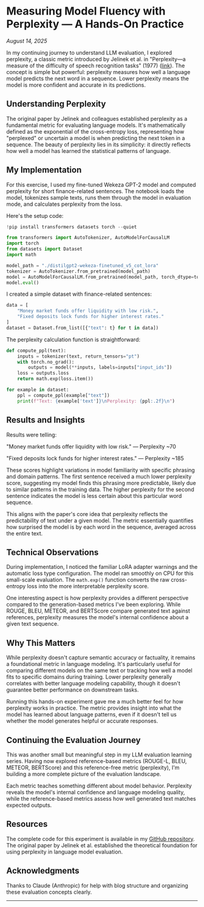 # Measuring Model Fluency with Perplexity — A Hands-On Practice

*August 14, 2025*

In my continuing journey to understand LLM evaluation, I explored perplexity, a classic metric introduced by Jelinek et al. in "Perplexity—a measure of the difficulty of speech recognition tasks" (1977) ([link](https://watermark.silverchair.com/s63_5_online.pdf?token=AQECAHi208BE49Ooan9kkhW_Ercy7Dm3ZL_9Cf3qfKAc485ysgAACAowgggGBgkqhkiG9w0BBwagggf3MIIH8wIBADCCB-wGCSqGSIb3DQEHATAeBglghkgBZQMEAS4wEQQMu1YoCsB-egNhbZ2mAgEQgIIHvYn0yiFwFwe5m0ceuiY8pHAuJPT0V96Mu8m9TeGVBobJxx1n8c7HQmPCnzuguvcDkOBVyOzoqVeX7QipVd_LwIV9zsFObhLKWuElqU_n_Nf8Rq1YdgsLVf8J_iS8AnbMNg4-jOO5_z2Qi853vYC-VHC0UIyJK-OU2riqdDOvOby0adwF2vXCx5ZHJRVvvJuDmzPU_uT_iHuINAgbnWlMDtS4XboomMpim5WlqXSuO8bNHHm-HTWayLVLGCsM3lBZk3zKEcXpgsDVF2KuIl-YYpQejnHSO1ggKSOeoi8MuECK8sQj-HnNSlYXWfpkZZ01GNnKVHuqJg2dyzb4t97czLRI9uyVXLuV0huFz9gUJ-9fUU91PouVpeeM1_DLf3dOJXSWFh1BipOsI_yLf8-Boxa7e5--CIjearH2cONI9rnHFW0dN7sJS9lkvIVvtbF5_agmNnCaRmTp7CeCoNTrAPJ8hbBOJuwDqxP7ZY0KsvuEgZz7dhkpJ9v27CvbwZON0LO254HpLDTK6tk39pXGAGLSunhVd-JKmdSR6QQOzTOk413qhKO3kvbyonCdrtdATow2_h_jroIDnOnertLcqv62wCYq5akxyDIqNqtU85ozBENpshPHF3ZZ4xEreSouj-KszoTjfdnID3SRsFpH3ykNgHwLzBfHh71CHmoi4OMWf7KAWrcOud3s03_dsLmBQp646bMaJQX3EE80m7pBiZT6LudTsE8F8BkenAterxLnd2oD13ql7pfmI76F9aHib_G4AfLCTHS_Jfyq0OmO5X6qPXnOFRedy_6HkwLfBzq_IrKnrExnjl4dPQZyEDA0wJlHfCUzVxKGVgOR1_MiCiug-bfVNvZLfV4r542QSyI19wHse3_UeSlO4sjESI-fkVLv3_c3_sCAJ6tZBGj-VxpZ_ss1xmnYmswG8WwltUwISPQbb3LATKQmuUy-FyCLxLxKpNq5tlb_JNaqpU2lh6Exa8lTYz14-c3Qhzjsdx6BOW2x6gLfcf1Sz09eJ2lgXKGkSGDosDlKNGsNdkS6d_d4SdfykXICRV89w8zENiQqRqTwzXVqwioR6ZVvYCj7l430x0U2vULQgdyi_N2e356Qi90lKI-6JpD8bZMeGAf-T7QSClV2OyW9aIeWKfRe-rBrH26KNed-JufXwza2QPipziW3wIcVFXak5MS14mBJqu6zpv9xa8ckD8Twi8cDf1wG4GzHzds5hOFNAGHvHRrkC7qCR-upBcGMVjlUCpuyu7voZgMnIJif9DrXR1ViMeMJRMQE765rdAfcrA8uLV_n6mV5bzowAWheYUQJwONEOHotkWRXsxrbTn4KfMMNHlqL-bIp1Q121ESBTUR9l6TI1sOV10WwZl5XE3q927twUyOgzhUgZHSYX5iwyunBwqO4p3kNTdaPOCAH60hbE8Fa5juQkVdLtzertcR28x4F4ucFy4gMTPzHgDo92DnK-R0nUJlgCIZzeZqda-5Hmvs0wCp9jqT9a0QFsL1qBvH_kuIAMwZ_enW0RMPxMJel3UBpzt-_u0bUVKtEbVt390de4cZwytU0DFz8GChPRK-ay69E2xjaEahxch6eJWbcmFLei7whUlxyMpKZbHY3LW-lDohqWMDnYt4jc7AGqdpgWjZBjmCKgDTOQR5UUEymq14dEyqrt-INdopTrGsirLSvdG8fF5a2XjMALt-SBclSxMrxYighBFk7WSOkpBnmUFL4Dr1kp35rUezenkUaW1yYUe7fntui8omFCB-XrfAWen_tGIT-kaSvDOBpvtU5uPDxqkmVr2rGfqGCgxd9qnuSAjDs6h0zL9cGgxte8aaDweg-xpsypRyNk9QTkm4zdOV5UrS7YCkQH599Z2d3Ip5RFxX3dN1r1kmihsSUXrmjrovS5y4EnRyRrNLVTVCvVrvo5P0uGXBSKM-vZ4cRJvDj7McygMIVGs3Y1ulGEf-cvHXpbBhVRR1ZUKNuzbiDYvTUPvyl-Zwk3JKDC_yB4_wzBdCxdN9q4fcJis5uAVHcWLG8StEoNv4KRMIsvCan4zyLXGu22ctEiIZhXqyQ-c3hQ_cCXL9lUKw1lQrFyudChjl-35fIJGJV9kZ1VxelAdKQ5yc0RwMivtW8qSQNT7kN-di69CPso2iMq310nYXnRsF9zhzXs3PPX6AjIaq-EXgbZFcWK-PlQ9EWagAL1PtYryikvvfOPk62GNEtDL9wi6Z7NxjTgpr-TLXPbf7bfNaQVVlc4ztT7grdXtwI8UTw058caXxmGi2YRR-u6ZBVJK1hiQhpvt7PNX8hl2Opva1gCkDXEm4Q26lxRdt2ztTVqe4mn4anTAKhkcOwbkPWyLSXRVS9xwUlfT-aulk39Na5ufz3420FNwMF64cWeK8rNyerYD-K07VOG9RgUHkGcla_gDmyZuEUIysV4w6-4rW36EePKXPkqzwqlqYaXtxU8XkGU9a50RW9GsvdX5IVHsgZ7hThk1FkVPQfZ70PlAMD7WIiMzfrshWWyV2t-XDuODgWIQ5OVCxWO-oyHP12s9UvsOpdJ-1_xLIL7XMqNAC_2g40gK9x8ONu5fMmEmng_7n__mlEA2BKRT8ZwtNu2ezJ9yAPdZ67_DvHALtvFYy3h0gvQo3ToCWG8WQ)). The concept is simple but powerful: perplexity measures how well a language model predicts the next word in a sequence. Lower perplexity means the model is more confident and accurate in its predictions.

## Understanding Perplexity

The original paper by Jelinek and colleagues established perplexity as a fundamental metric for evaluating language models. It's mathematically defined as the exponential of the cross-entropy loss, representing how "perplexed" or uncertain a model is when predicting the next token in a sequence. The beauty of perplexity lies in its simplicity: it directly reflects how well a model has learned the statistical patterns of language.

## My Implementation

For this exercise, I used my fine-tuned Wekeza GPT-2 model and computed perplexity for short finance-related sentences. The notebook loads the model, tokenizes sample texts, runs them through the model in evaluation mode, and calculates perplexity from the loss.

Here's the setup code:

```python
!pip install transformers datasets torch --quiet

from transformers import AutoTokenizer, AutoModelForCausalLM
import torch
from datasets import Dataset
import math

model_path = "./distilgpt2-wekeza-finetuned_v5_cot_lora"
tokenizer = AutoTokenizer.from_pretrained(model_path)
model = AutoModelForCausalLM.from_pretrained(model_path, torch_dtype=torch.float32)
model.eval()
```

I created a simple dataset with finance-related sentences:

```python
data = [
    "Money market funds offer liquidity with low risk.",
    "Fixed deposits lock funds for higher interest rates."
]
dataset = Dataset.from_list([{"text": t} for t in data])
```

The perplexity calculation function is straightforward:

```python
def compute_ppl(text):
    inputs = tokenizer(text, return_tensors="pt")
    with torch.no_grad():
        outputs = model(**inputs, labels=inputs["input_ids"])
    loss = outputs.loss
    return math.exp(loss.item())

for example in dataset:
    ppl = compute_ppl(example["text"])
    print(f"Text: {example['text']}\nPerplexity: {ppl:.2f}\n")
```

## Results and Insights

Results were telling:

"Money market funds offer liquidity with low risk." — Perplexity ~70

"Fixed deposits lock funds for higher interest rates." — Perplexity ~185

These scores highlight variations in model familiarity with specific phrasing and domain patterns. The first sentence received a much lower perplexity score, suggesting my model finds this phrasing more predictable, likely due to similar patterns in the training data. The higher perplexity for the second sentence indicates the model is less certain about this particular word sequence.

This aligns with the paper's core idea that perplexity reflects the predictability of text under a given model. The metric essentially quantifies how surprised the model is by each word in the sequence, averaged across the entire text.

## Technical Observations

During implementation, I noticed the familiar LoRA adapter warnings and the automatic loss type configuration. The model ran smoothly on CPU for this small-scale evaluation. The `math.exp()` function converts the raw cross-entropy loss into the more interpretable perplexity score.

One interesting aspect is how perplexity provides a different perspective compared to the generation-based metrics I've been exploring. While ROUGE, BLEU, METEOR, and BERTScore compare generated text against references, perplexity measures the model's internal confidence about a given text sequence.

## Why This Matters

While perplexity doesn't capture semantic accuracy or factuality, it remains a foundational metric in language modeling. It's particularly useful for comparing different models on the same text or tracking how well a model fits to specific domains during training. Lower perplexity generally correlates with better language modeling capability, though it doesn't guarantee better performance on downstream tasks.

Running this hands-on experiment gave me a much better feel for how perplexity works in practice. The metric provides insight into what the model has learned about language patterns, even if it doesn't tell us whether the model generates helpful or accurate responses.

## Continuing the Evaluation Journey

This was another small but meaningful step in my LLM evaluation learning series. Having now explored reference-based metrics (ROUGE-L, BLEU, METEOR, BERTScore) and this reference-free metric (perplexity), I'm building a more complete picture of the evaluation landscape.

Each metric teaches something different about model behavior. Perplexity reveals the model's internal confidence and language modeling quality, while the reference-based metrics assess how well generated text matches expected outputs.

## Resources

The complete code for this experiment is available in my [GitHub repository](https://github.com/Okoth67/llm_eval_perplexity_wekeza/tree/main). The original paper by Jelinek et al. established the theoretical foundation for using perplexity in language model evaluation.

## Acknowledgments

Thanks to Claude (Anthropic) for help with blog structure and organizing these evaluation concepts clearly.

---

